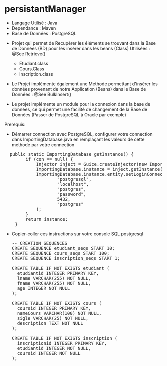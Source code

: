 # persistantManager

- Langage Utilisé : Java
- Dependance : Maven
- Base de Données : PostgreSQL

* Projet qui permet de Recupérer les éléments se trouvant dans la Base de Données (BD) pour les insérer dans les beans (Class) Utilisées : @See Retrieve()
  - Etudiant.class
  - Cours.Class
  - Inscription.class
  
* Le Projet implémente également une Methode permettant d'insérer les données provenant de notre Application (Beans) dans le Base de Données : @See BulkInsert()
* Le projet implémente un module pour la connexion dans la base de données, ce qui permet une facilité de changement de la Base de Données (Passer de PostgreSQL à Oracle par exemple)

Prerequis:
- Démarrer connection avec PostgreSQL, configurer votre connection
dans ImportingDatabase.java en remplaçant les valeurs de cette methode par votre connection
<pre>
  public static ImportingDatabase getInstance() {
        if (con == null) {
            Injector inject = Guice.createInjector(new ImportingDatabaseModule());
            ImportingDatabase.instance = inject.getInstance(ImportingDatabase.class);
            ImportingDatabase.instance.entity.setLoginConnection(
                    "postgresql",
                    "localhost",
                    "postgres",
                    "password",
                    5432,
                    "postgres"
            );
        }
        return instance;
    }
</pre>
  
- Copier-coller ces instructions sur votre console SQL postgresql
  <pre>
  -- CREATION SEQUENCES
  CREATE SEQUENCE etudiant_seqs START 10;
  CREATE SEQUENCE cours_seqs START 100;
  CREATE SEQUENCE inscription_seqs START 1;

  CREATE TABLE IF NOT EXISTS etudiant (
    etudiantid INTEGER PRIMARY KEY,
    lname VARCHAR(255) NOT NULL,
    fname VARCHAR(255) NOT NULL,
    age INTEGER NOT NULL
  );
  
  CREATE TABLE IF NOT EXISTS cours (
    coursid INTEGER PRIMARY KEY,
    nameCours VARCHAR(100) NOT NULL,
    sigle VARCHAR(25) NOT NULL,
    description TEXT NOT NULL
  );
  
  CREATE TABLE IF NOT EXISTS inscription (
    inscriptionid INTEGER PRIMARY KEY,
    etudiantid INTEGER NOT NULL,
    coursid INTEGER NOT NULL
  );
  </pre>